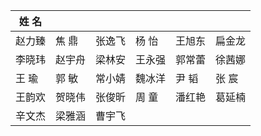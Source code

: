 |姓  名|     |     |      |      |      |  
|-----|-----|-----|-----|-----|-----|
|赵力臻|焦  鼎|张逸飞|杨  怡|王旭东|扁金龙|
|李晓玮|赵宇舟|梁林安|王永强|郭常蕾|徐茜娜|
|王  瑜|郭  敏|常小婧|魏冰洋|尹  韬|张  宸|
|王韵欢|贺晓伟|张俊昕|周  童|潘红艳|葛延楠|
|辛文杰|梁雅涵|曹宇飞|      |      |      |  
